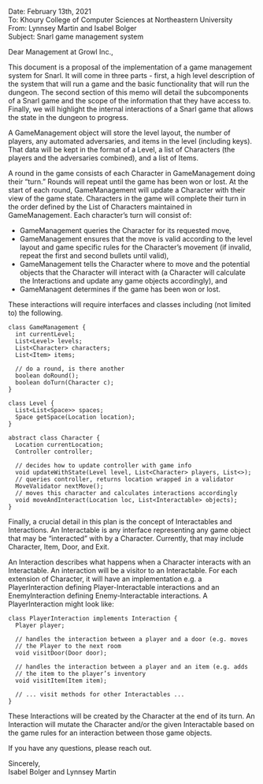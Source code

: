 Date: February 13th, 2021  
To: Khoury College of Computer Sciences at Northeastern University  
From: Lynnsey Martin and Isabel Bolger  
Subject: Snarl game management system  
  
Dear Management at Growl Inc.,  
  
This document is a proposal of the implementation of a game management system for Snarl. It will come in three parts - first, a high level description of the system that will run a game and the basic functionality that will run the dungeon. The second section of this memo will detail the subcomponents of a Snarl game and the scope of the information that they have access to. Finally, we will highlight the internal interactions of a Snarl game that allows the state in the dungeon to progress.  
  
A GameManagement object will store the level layout, the number of players, any automated adversaries, and items in the level (including keys). That data will be kept in the format of a Level, a list of Characters (the players and the adversaries combined), and a list of Items.  
  
A round in the game consists of each Character in GameManagement doing their “turn.” Rounds will repeat until the game has been won or lost. At the start of each round, GameManagement will update a Character with their view of the game state. Characters in the game will complete their turn in the order defined by the List of Characters maintained in GameManagement. Each character’s turn will consist of:  
 - GameManagement queries the Character for its requested move,  
 - GameManagement ensures that the move is valid according to the level layout and game specific rules for the Character’s movement (if invalid, repeat the first and second bullets until valid),  
 - GameManagement tells the Character where to move and the potential objects that the Character will interact with (a Character will calculate the Interactions and update any game objects accordingly), and  
 - GameManagent determines if the game has been won or lost.  
  
These interactions will require interfaces and classes including (not limited to) the following.  
  
```
class GameManagement {
  int currentLevel;
  List<Level> levels;
  List<Character> characters;
  List<Item> items;

  // do a round, is there another
  boolean doRound();
  boolean doTurn(Character c);
}

class Level {
  List<List<Space>> spaces;
  Space getSpace(Location location);
}

abstract class Character {
  Location currentLocation;
  Controller controller;
  
  // decides how to update controller with game info
  void updateWithState(Level level, List<Character> players, List<>);
  // queries controller, returns location wrapped in a validator
  MoveValidator nextMove();
  // moves this character and calculates interactions accordingly 
  void moveAndInteract(Location loc, List<Interactable> objects);
}
```

Finally, a crucial detail in this plan is the concept of Interactables and Interactions. An Interactable is any interface representing any game object that may be “interacted” with by a Character. Currently, that may include Character, Item, Door, and Exit.  
  
An Interaction describes what happens when a Character interacts with an Interactable. An interaction will be a visitor to an Interactable. For each extension of Character, it will have an implementation e.g. a PlayerInteraction defining Player-Interactable interactions and an EnemyInteraction defining Enemy-Interactable interactions. A PlayerInteraction might look like:  
  
```
class PlayerInteraction implements Interaction {
  Player player;

  // handles the interaction between a player and a door (e.g. moves
  // the Player to the next room
  void visitDoor(Door door);

  // handles the interaction between a player and an item (e.g. adds
  // the item to the player’s inventory
  void visitItem(Item item);

  // ... visit methods for other Interactables ...
}
```
  
These Interactions will be created by the Character at the end of its turn. An Interaction will mutate the Character and/or the given Interactable based on the game rules for an interaction between those game objects.  
  
If you have any questions, please reach out.  
  
Sincerely,  
Isabel Bolger and Lynnsey Martin  
